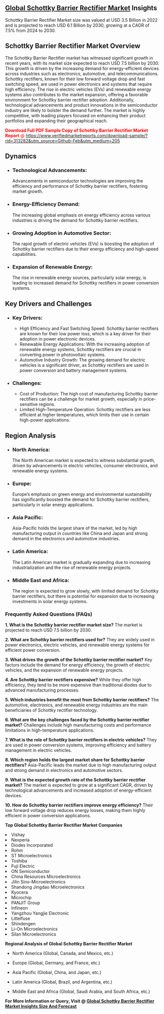 <h2><a href="https://www.verifiedmarketreports.com/download-sample/?rid=313282&amp;utm_source=Github&amp;utm_medium=205" target="_blank">Global Schottky Barrier Rectifier Market</a> Insights</h2><p>Schottky Barrier Rectifier Market size was valued at USD 3.5 Billion in 2022 and is projected to reach USD 6.1 Billion by 2030, growing at a CAGR of 7.5% from 2024 to 2030.</p><p><h2>Schottky Barrier Rectifier Market Overview</h2> <p>The Schottky Barrier Rectifier market has witnessed significant growth in recent years, with its market size expected to reach USD 7.5 billion by 2030. This growth is driven by the increasing demand for energy-efficient devices across industries such as electronics, automotive, and telecommunications. Schottky rectifiers, known for their low forward voltage drop and fast switching speed, are used in power electronics and systems that require high efficiency. The rise in electric vehicles (EVs) and renewable energy systems also contributes to the market expansion, offering a favorable environment for Schottky barrier rectifier adoption. Additionally, technological advancements and product innovations in the semiconductor industry are likely to bolster the demand further. The market is highly competitive, with leading players focused on enhancing their product portfolios and expanding their geographical reach. <p><p><span class=""><span style="color: #ff0000;"><strong>Download Full PDF Sample Copy of Schottky Barrier Rectifier Market Report</strong> @ </span><a href="https://www.verifiedmarketreports.com/download-sample/?rid=313282&amp;utm_source=Github-Feb&amp;utm_medium=205" target="_blank">https://www.verifiedmarketreports.com/download-sample/?rid=313282&amp;utm_source=Github-Feb&amp;utm_medium=205</a></span></p></p> <h2>Dynamics</h2> <ul> <li><h3>Technological Advancements: </h3>Advancements in semiconductor technologies are improving the efficiency and performance of Schottky barrier rectifiers, fostering market growth.</li> <li><h3>Energy-Efficiency Demand: </h3>The increasing global emphasis on energy efficiency across various industries is driving the demand for Schottky barrier rectifiers.</li> <li><h3>Growing Adoption in Automotive Sector: </h3>The rapid growth of electric vehicles (EVs) is boosting the adoption of Schottky barrier rectifiers due to their energy efficiency and high-speed capabilities.</li> <li><h3>Expansion of Renewable Energy: </h3>The rise in renewable energy sources, particularly solar energy, is leading to increased demand for Schottky rectifiers in power conversion systems.</li> </ul> <h2>Key Drivers and Challenges</h2> <ul> <li><h3>Key Drivers:</h3> <ul> <li>High Efficiency and Fast Switching Speed: Schottky barrier rectifiers are known for their low power loss, which is a key driver for their adoption in power electronic devices.</li> <li>Renewable Energy Applications: With the increasing adoption of renewable energy systems, Schottky rectifiers are crucial in converting power in photovoltaic systems.</li> <li>Automotive Industry Growth: The growing demand for electric vehicles is a significant driver, as Schottky rectifiers are used in power conversion and battery management systems.</li> </ul> </li> <li><h3>Challenges:</h3> <ul> <li>Cost of Production: The high cost of manufacturing Schottky barrier rectifiers can be a challenge for market growth, especially in price-sensitive regions.</li> <li>Limited High-Temperature Operation: Schottky rectifiers are less efficient at higher temperatures, which limits their use in certain high-power applications.</li> </ul> </li> </ul> <h2>Region Analysis</h2> <ul> <li><h3>North America: </h3>The North American market is expected to witness substantial growth, driven by advancements in electric vehicles, consumer electronics, and renewable energy systems.</li> <li><h3>Europe: </h3>Europe’s emphasis on green energy and environmental sustainability has significantly boosted the demand for Schottky barrier rectifiers, particularly in solar energy applications.</li> <li><h3>Asia Pacific: </h3>Asia-Pacific holds the largest share of the market, led by high manufacturing output in countries like China and Japan and strong demand in the electronics and automotive industries.</li> <li><h3>Latin America: </h3>The Latin American market is gradually expanding due to increasing industrialization and the rise of renewable energy projects.</li> <li><h3>Middle East and Africa: </h3>The region is expected to grow slowly, with limited demand for Schottky barrier rectifiers, but there is potential for expansion due to increasing investments in solar energy systems.</li> </ul> <h3>Frequently Asked Questions (FAQs)</h3> <p><b>1. What is the Schottky barrier rectifier market size?</b> The market is projected to reach USD 7.5 billion by 2030.</p> <p><b>2. What are Schottky barrier rectifiers used for?</b> They are widely used in power electronics, electric vehicles, and renewable energy systems for efficient power conversion.</p> <p><b>3. What drives the growth of the Schottky barrier rectifier market?</b> Key factors include the demand for energy efficiency, the growth of electric vehicles, and the expansion of renewable energy projects.</p> <p><b>4. Are Schottky barrier rectifiers expensive?</b> While they offer high efficiency, they tend to be more expensive than traditional diodes due to advanced manufacturing processes.</p> <p><b>5. Which industries benefit the most from Schottky barrier rectifiers?</b> The automotive, electronics, and renewable energy industries are the main beneficiaries of Schottky rectifier technology.</p> <p><b>6. What are the key challenges faced by the Schottky barrier rectifier market?</b> Challenges include high manufacturing costs and performance limitations in high-temperature applications.</p> <p><b>7. What is the role of Schottky barrier rectifiers in electric vehicles?</b> They are used in power conversion systems, improving efficiency and battery management in electric vehicles.</p> <p><b>8. Which region holds the largest market share for Schottky barrier rectifiers?</b> Asia-Pacific leads the market due to high manufacturing output and strong demand in electronics and automotive sectors.</p> <p><b>9. What is the expected growth rate of the Schottky barrier rectifier market?</b> The market is expected to grow at a significant CAGR, driven by technological advancements and increased adoption of energy-efficient devices.</p> <p><b>10. How do Schottky barrier rectifiers improve energy efficiency?</b> Their low forward voltage drop reduces energy losses, making them highly efficient in power conversion applications.</p> </p><p><strong>Top Global Schottky Barrier Rectifier Market Companies</strong></p><div data-test-id=""><p><li>Vishay</li><li> Nexperia</li><li> Diodes Incorporated</li><li> Rohm</li><li> ST Microelectronics</li><li> Toshiba</li><li> Fuji Electric</li><li> ON Semiconductor</li><li> China Resources Microelectronics</li><li> Jilin Sino-Microelectronics</li><li> Shandong Jingdao Microelectronics</li><li> Kyocera</li><li> Microchip</li><li> PANJIT Group</li><li> Infineon</li><li> Yangzhou Yangjie Electronic</li><li> Littelfuse</li><li> Shindengen</li><li> Li-On Microelectronics</li><li> Silan Microelectronics</li></p><div><strong>Regional Analysis of&nbsp;Global Schottky Barrier Rectifier Market</strong></div><ul><li dir="ltr"><p dir="ltr">North America&nbsp;(Global, Canada, and Mexico, etc.)</p></li><li dir="ltr"><p dir="ltr">Europe (Global, Germany, and France, etc.)</p></li><li dir="ltr"><p dir="ltr">Asia Pacific&nbsp;(Global, China, and Japan, etc.)</p></li><li dir="ltr"><p dir="ltr">Latin America&nbsp;(Global, Brazil, and Argentina, etc.)</p></li><li dir="ltr">Middle East and Africa&nbsp;(Global, Saudi Arabia, and South Africa, etc.)</li></ul><p><strong>For More Information or Query, Visit @&nbsp;</strong><strong><a href="https://www.verifiedmarketreports.com/product/schottky-barrier-rectifier-market/?utm_source=Github&amp;utm_medium=205" target="_blank">Global Schottky Barrier Rectifier Market Insights Size And Forecast</a></strong></p></div>

